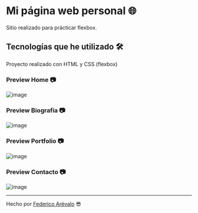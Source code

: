 # Mi página web personal 🌐

Sitio realizado para prácticar flexbox.

## Tecnologías que he utilizado 🛠️

Proyecto realizado con HTML y CSS (flexbox)

### Preview Home 📷
![image](https://user-images.githubusercontent.com/105200893/193153707-35d43baf-b6d0-4c61-a0b3-aa2d0541187a.png)

### Preview Biografía 📷
![image](https://user-images.githubusercontent.com/105200893/193153881-b31c2c4c-e3e2-4909-9aee-b95daf6c3d60.png)

### Preview Portfolio 📷
![image](https://user-images.githubusercontent.com/105200893/193162522-5094470a-7505-491a-8dc1-1f288b233918.png)

### Preview Contacto 📷
![image](https://user-images.githubusercontent.com/105200893/193167435-48f30a31-4186-4de6-b003-f6c387113678.png)

---
Hecho por [Federico Arévalo](https://github.com/Fede-Arevalo) 😎
